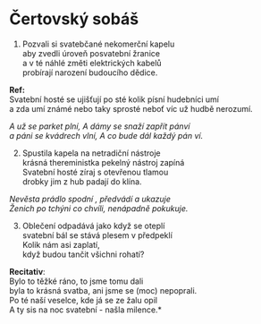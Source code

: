 
# Čertovský sobáš
1. Pozvali si svatebčané nekomerční kapelu  
aby zvedli úroveň posvatební žranice  
a v té náhlé změti elektrických kabelů  
probírají narození budoucího dědice.  

**Ref:**  
Svatební hosté se ujišťují po sté kolik písní hudebníci umí  
a zda umí  známé nebo taky sprosté neboť víc už hudbě nerozumí.    

*A už se parket plní, A dámy se snaží zapřít pánví  
a páni se kvádrech vlní, A co bude dál každý pán ví.*  

2. Spustila kapela na netradiční nástroje  
krásná thereministka pekelný nástroj zapíná  
Svatební hosté zíraj s otevřenou tlamou  
drobky jim z hub padají do klína.  

*Nevěsta prádlo spodní , předvádí a ukazuje  
Ženich po tchýni co chvíli, nenápadně pokukuje.*  

3. Oblečení odpadává jako když se oteplí  
svatební bál se stává  plesem v předpeklí  
Kolik nám asi zaplatí,   
když budou tančit všichni rohatí?   

**Recitativ**:  
Bylo to těžké ráno, to jsme tomu dali  
byla to krásná svatba, ani jsme se (moc) nepoprali.  
Po té naší veselce, kde já se ze žalu opil  
A ty sis na noc svatební - našla milence.*
